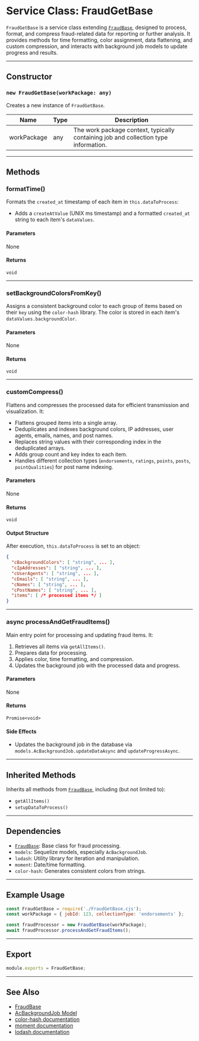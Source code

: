 # Service Class: FraudGetBase

`FraudGetBase` is a service class extending [`FraudBase`](./FraudBase.md), designed to process, format, and compress fraud-related data for reporting or further analysis. It provides methods for time formatting, color assignment, data flattening, and custom compression, and interacts with background job models to update progress and results.

---

## Constructor

### `new FraudGetBase(workPackage: any)`

Creates a new instance of `FraudGetBase`.

| Name         | Type | Description                |
|--------------|------|----------------------------|
| workPackage  | any  | The work package context, typically containing job and collection type information. |

---

## Methods

### formatTime()

Formats the `created_at` timestamp of each item in `this.dataToProcess`:
- Adds a `createAtValue` (UNIX ms timestamp) and a formatted `created_at` string to each item's `dataValues`.

#### Parameters

None

#### Returns

`void`

---

### setBackgroundColorsFromKey()

Assigns a consistent background color to each group of items based on their `key` using the `color-hash` library. The color is stored in each item's `dataValues.backgroundColor`.

#### Parameters

None

#### Returns

`void`

---

### customCompress()

Flattens and compresses the processed data for efficient transmission and visualization. It:
- Flattens grouped items into a single array.
- Deduplicates and indexes background colors, IP addresses, user agents, emails, names, and post names.
- Replaces string values with their corresponding index in the deduplicated arrays.
- Adds group count and key index to each item.
- Handles different collection types (`endorsements`, `ratings`, `points`, `posts`, `pointQualities`) for post name indexing.

#### Parameters

None

#### Returns

`void`

#### Output Structure

After execution, `this.dataToProcess` is set to an object:

```json
{
  "cBackgroundColors": [ "string", ... ],
  "cIpAddresses": [ "string", ... ],
  "cUserAgents": [ "string", ... ],
  "cEmails": [ "string", ... ],
  "cNames": [ "string", ... ],
  "cPostNames": [ "string", ... ],
  "items": [ /* processed items */ ]
}
```

---

### async processAndGetFraudItems()

Main entry point for processing and updating fraud items. It:
1. Retrieves all items via `getAllItems()`.
2. Prepares data for processing.
3. Applies color, time formatting, and compression.
4. Updates the background job with the processed data and progress.

#### Parameters

None

#### Returns

`Promise<void>`

#### Side Effects

- Updates the background job in the database via `models.AcBackgroundJob.updateDataAsync` and `updateProgressAsync`.

---

## Inherited Methods

Inherits all methods from [`FraudBase`](./FraudBase.md), including (but not limited to):
- `getAllItems()`
- `setupDataToProcess()`

---

## Dependencies

- [`FraudBase`](./FraudBase.md): Base class for fraud processing.
- `models`: Sequelize models, especially `AcBackgroundJob`.
- `lodash`: Utility library for iteration and manipulation.
- `moment`: Date/time formatting.
- `color-hash`: Generates consistent colors from strings.

---

## Example Usage

```javascript
const FraudGetBase = require('./FraudGetBase.cjs');
const workPackage = { jobId: 123, collectionType: 'endorsements' };

const fraudProcessor = new FraudGetBase(workPackage);
await fraudProcessor.processAndGetFraudItems();
```

---

## Export

```javascript
module.exports = FraudGetBase;
```

---

## See Also

- [FraudBase](./FraudBase.md)
- [AcBackgroundJob Model](../../../../models/index.cjs)
- [color-hash documentation](https://www.npmjs.com/package/color-hash)
- [moment documentation](https://momentjs.com/)
- [lodash documentation](https://lodash.com/)
